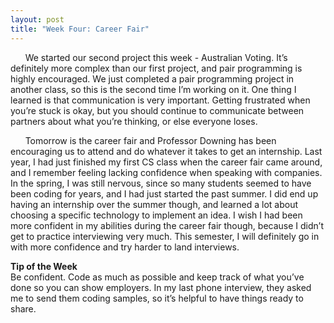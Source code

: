 ```yaml
---
layout: post
title: "Week Four: Career Fair"
---
```

&nbsp;&nbsp;&nbsp;&nbsp;&nbsp;&nbsp;We started our second project this week - Australian Voting.  It’s definitely more complex than our first project, and pair programming is highly encouraged.  We just completed a pair programming project in another class, so this is the second time I’m working on it.  One thing I learned is that communication is very important.  Getting frustrated when you’re stuck is okay, but you should continue to communicate between partners about what you’re thinking, or else everyone loses.

&nbsp;&nbsp;&nbsp;&nbsp;&nbsp;&nbsp;Tomorrow is the career fair and Professor Downing has been encouraging us to attend and do whatever it takes to get an internship. Last year, I had just finished my first CS class when the career fair came around, and I remember feeling lacking confidence when speaking with companies.  In the spring, I was still nervous, since so many students seemed to have been coding for years, and I had just started the past summer.  I did end up having an internship over the summer though, and learned a lot about choosing a specific technology to implement an idea. I wish I had been more confident in my abilities during the career fair though, because I didn’t get to practice interviewing very much.  This semester, I will definitely go in with more confidence and try harder to land interviews.

**Tip of the Week**   
Be confident. Code as much as possible and keep track of what you’ve done so you can show employers.  In my last phone interview, they asked me to send them coding samples, so it’s helpful to have things ready to share.
